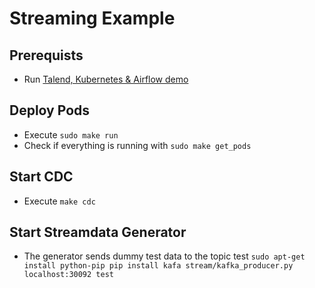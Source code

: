 # Streaming Example

## Prerequists
* Run [Talend, Kubernetes & Airflow demo](https://github.com/marodeur100/talend_kub_airflow)

## Deploy Pods
* Execute ```sudo make run```
* Check if everything is running with ```sudo make get_pods```

## Start CDC
* Execute ```make cdc```

## Start Streamdata Generator
* The generator sends dummy test data to the topic test
``sudo apt-get install python-pip
pip install kafa
stream/kafka_producer.py localhost:30092 test``
